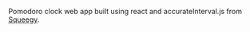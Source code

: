 Pomodoro clock web app built using react and accurateInterval.js from [Squeegy](https://gist.github.com/Squeegy/1d99b3cd81d610ac7351).
